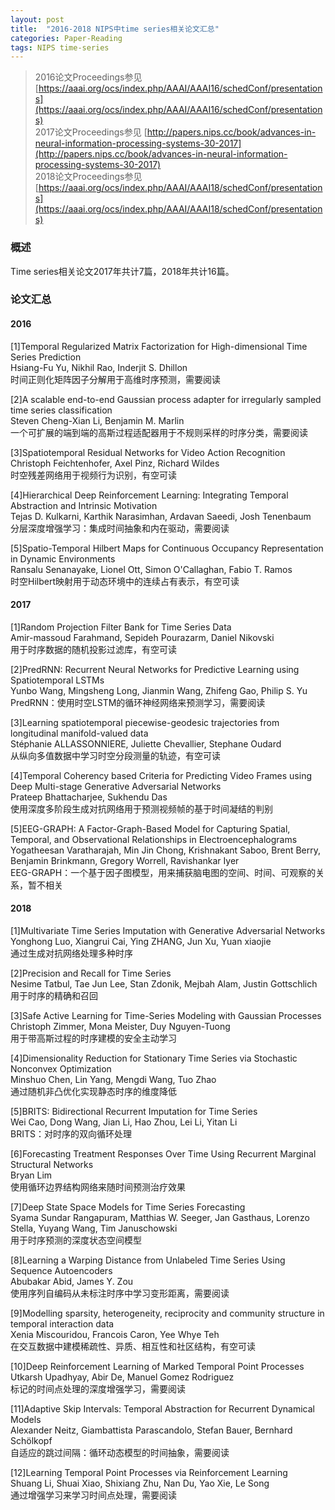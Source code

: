 ```yaml
---
layout: post
title:  "2016-2018 NIPS中time series相关论文汇总"
categories: Paper-Reading
tags: NIPS time-series
---
```


> 2016论文Proceedings参见 [https://aaai.org/ocs/index.php/AAAI/AAAI16/schedConf/presentations](https://aaai.org/ocs/index.php/AAAI/AAAI16/schedConf/presentations)  
2017论文Proceedings参见 [http://papers.nips.cc/book/advances-in-neural-information-processing-systems-30-2017](http://papers.nips.cc/book/advances-in-neural-information-processing-systems-30-2017)  
2018论文Proceedings参见 [https://aaai.org/ocs/index.php/AAAI/AAAI18/schedConf/presentations](https://aaai.org/ocs/index.php/AAAI/AAAI18/schedConf/presentations)

### 概述
Time series相关论文2017年共计7篇，2018年共计16篇。  

### 论文汇总
#### 2016
[1]Temporal Regularized Matrix Factorization for High-dimensional Time Series Prediction   
Hsiang-Fu Yu, Nikhil Rao, Inderjit S. Dhillon  
时间正则化矩阵因子分解用于高维时序预测，需要阅读  

[2]A scalable end-to-end Gaussian process adapter for irregularly sampled time series classification  
Steven Cheng-Xian Li, Benjamin M. Marlin  
一个可扩展的端到端的高斯过程适配器用于不规则采样的时序分类，需要阅读  

[3]Spatiotemporal Residual Networks for Video Action Recognition  
Christoph Feichtenhofer, Axel Pinz, Richard Wildes  
时空残差网络用于视频行为识别，有空可读  

[4]Hierarchical Deep Reinforcement Learning: Integrating Temporal Abstraction and Intrinsic Motivation   
Tejas D. Kulkarni, Karthik Narasimhan, Ardavan Saeedi, Josh Tenenbaum  
分层深度增强学习：集成时间抽象和内在驱动，需要阅读

[5]Spatio-Temporal Hilbert Maps for Continuous Occupancy Representation in Dynamic Environments  
Ransalu Senanayake, Lionel Ott, Simon O'Callaghan, Fabio T. Ramos  
时空Hilbert映射用于动态环境中的连续占有表示，有空可读

<!-- more -->
#### 2017
[1]Random Projection Filter Bank for Time Series Data  
Amir-massoud Farahmand, Sepideh Pourazarm, Daniel Nikovski  
用于时序数据的随机投影过滤库，有空可读

[2]PredRNN: Recurrent Neural Networks for Predictive Learning using Spatiotemporal LSTMs  
Yunbo Wang, Mingsheng Long, Jianmin Wang, Zhifeng Gao, Philip S. Yu  
PredRNN：使用时空LSTM的循环神经网络来预测学习，需要阅读

[3]Learning spatiotemporal piecewise-geodesic trajectories from longitudinal manifold-valued data  
Stéphanie ALLASSONNIERE, Juliette Chevallier, Stephane Oudard  
从纵向多值数据中学习时空分段测量的轨迹，有空可读

[4]Temporal Coherency based Criteria for Predicting Video Frames using Deep Multi-stage Generative Adversarial Networks  
Prateep Bhattacharjee, Sukhendu Das  
使用深度多阶段生成对抗网络用于预测视频帧的基于时间凝结的判别

[5]EEG-GRAPH: A Factor-Graph-Based Model for Capturing Spatial, Temporal, and Observational Relationships in Electroencephalograms  
Yogatheesan Varatharajah, Min Jin Chong, Krishnakant Saboo, Brent Berry, Benjamin Brinkmann, Gregory Worrell, Ravishankar Iyer  
EEG-GRAPH：一个基于因子图模型，用来捕获脑电图的空间、时间、可观察的关系，暂不相关

#### 2018
[1]Multivariate Time Series Imputation with Generative Adversarial Networks  
Yonghong Luo, Xiangrui Cai, Ying ZHANG, Jun Xu, Yuan xiaojie  
通过生成对抗网络处理多种时序

[2]Precision and Recall for Time Series  
Nesime Tatbul, Tae Jun Lee, Stan Zdonik, Mejbah Alam, Justin Gottschlich  
用于时序的精确和召回

[3]Safe Active Learning for Time-Series Modeling with Gaussian Processes  
Christoph Zimmer, Mona Meister, Duy Nguyen-Tuong  
用于带高斯过程的时序建模的安全主动学习

[4]Dimensionality Reduction for Stationary Time Series via Stochastic Nonconvex Optimization  
Minshuo Chen, Lin Yang, Mengdi Wang, Tuo Zhao  
通过随机非凸优化实现静态时序的维度降低

[5]BRITS: Bidirectional Recurrent Imputation for Time Series  
Wei Cao, Dong Wang, Jian Li, Hao Zhou, Lei Li, Yitan Li  
BRITS：对时序的双向循环处理

[6]Forecasting Treatment Responses Over Time Using Recurrent Marginal Structural Networks  
Bryan Lim  
使用循环边界结构网络来随时间预测治疗效果

[7]Deep State Space Models for Time Series Forecasting  
Syama Sundar Rangapuram, Matthias W. Seeger, Jan Gasthaus, Lorenzo Stella, Yuyang Wang, Tim Januschowski  
用于时序预测的深度状态空间模型  

[8]Learning a Warping Distance from Unlabeled Time Series Using Sequence Autoencoders  
Abubakar Abid, James Y. Zou  
使用序列自编码从未标注时序中学习变形距离，需要阅读  

[9]Modelling sparsity, heterogeneity, reciprocity and community structure in temporal interaction data  
Xenia Miscouridou, Francois Caron, Yee Whye Teh  
在交互数据中建模稀疏性、异质、相互性和社区结构，有空可读  

[10]Deep Reinforcement Learning of Marked Temporal Point Processes  
Utkarsh Upadhyay, Abir De, Manuel Gomez Rodriguez  
标记的时间点处理的深度增强学习，需要阅读

[11]Adaptive Skip Intervals: Temporal Abstraction for Recurrent Dynamical Models    
Alexander Neitz, Giambattista Parascandolo, Stefan Bauer, Bernhard Schölkopf  
自适应的跳过间隔：循环动态模型的时间抽象，需要阅读  

[12]Learning Temporal Point Processes via Reinforcement Learning  
Shuang Li, Shuai Xiao, Shixiang Zhu, Nan Du, Yao Xie, Le Song  
通过增强学习来学习时间点处理，需要阅读  


